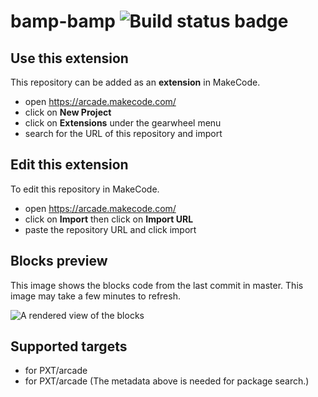 # bamp-bamp ![Build status badge](https://github.com/bampbampcode/bamp-bamp/workflows/MakeCode/badge.svg)



## Use this extension

This repository can be added as an **extension** in MakeCode.

* open https://arcade.makecode.com/
* click on **New Project**
* click on **Extensions** under the gearwheel menu
* search for the URL of this repository and import

## Edit this extension

To edit this repository in MakeCode.

* open https://arcade.makecode.com/
* click on **Import** then click on **Import URL**
* paste the repository URL and click import

## Blocks preview

This image shows the blocks code from the last commit in master.
This image may take a few minutes to refresh.

![A rendered view of the blocks](https://github.com/bampbampcode/bamp-bamp/raw/master/.makecode/blocks.png)

## Supported targets

* for PXT/arcade
* for PXT/arcade
(The metadata above is needed for package search.)

